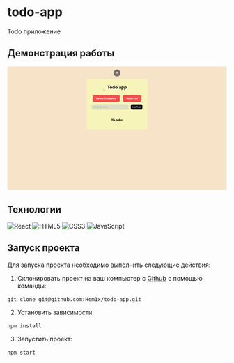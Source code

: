 # todo-app

Todo приложение

## Демонстрация работы

![Animated GIF](asserts/show.gif)

## Технологии

![React](https://img.shields.io/badge/-React-61daf8?logo=react&logoColor=black)
![HTML5](https://img.shields.io/badge/-HTML5-e34f26?logo=html5&logoColor=white)
![CSS3](https://img.shields.io/badge/-CSS3-1572b6?logo=css3&logoColor=white)
![JavaScript](https://img.shields.io/badge/-JavaScript-f7df1e?logo=javaScript&logoColor=black)

## Запуск проекта

Для запуска проекта необходимо выполнить следующие действия:

1. Склонировать проект на ваш компьютер с [Github](https://github.com/Hem1x/todo-app) с помощью команды:

```
git clone git@github.com:Hem1x/todo-app.git
```

2. Установить зависимости:

```
npm install
```

3. Запустить проект:

```
npm start
```
